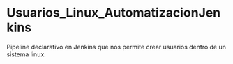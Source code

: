 # Usuarios_Linux_AutomatizacionJenkins
Pipeline declarativo en Jenkins que nos permite crear usuarios dentro de un sistema linux.
